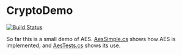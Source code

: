# CryptoDemo

[![Build Status](https://travis-ci.org/EldieTurner/CryptoDemo.svg?branch=master)](https://travis-ci.org/EldieTurner/CryptoDemo)

So far this is a small demo of AES. <a href="https://github.com/EldieTurner/CryptoDemo/blob/master/CryptoDemo/AesDemo/AesSimple.cs">AesSimple.cs</a> shows how AES is implemented, and <a href="https://github.com/EldieTurner/CryptoDemo/blob/master/CryptoDemo/UnitTestProject/AesTests.cs">AesTests.cs</a> shows its use.
